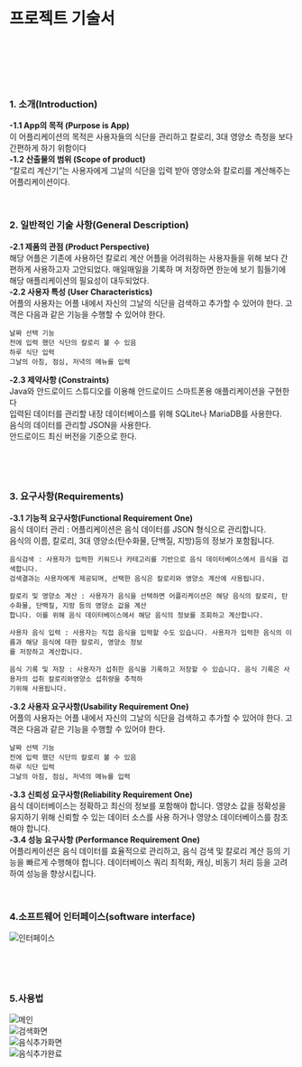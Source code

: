 # 프로젝트 기술서

&nbsp;

&nbsp;

&nbsp;

### 1. 소개(Introduction)
 **-1.1	App의 목적 (Purpose is App)**  
    이 어플리케이션의 목적은 사용자들의 식단을 관리하고 칼로리, 3대 영양소 측정을 보다 간편하게 하기 위함이다  
 **-1.2	산출물의 범위 (Scope of product)**  
    “칼로리 계산기”는 사용자에게 그날의 식단을 입력 받아 영양소와 칼로리를 계산해주는 어플리케이션이다.
&nbsp;

&nbsp;
    
### 2. 일반적인 기술 사항(General Description)
  **-2.1	제품의 관점 (Product Perspective)**  
    해당 어플은 기존에 사용하던 칼로리 계산 어플을 어려워하는 사용자들을 위해 보다 간편하게 사용하고자 고안되었다. 매일매일을 기록하
    며 저장하면 한눈에 보기 힘들기에 해당 애플리케이션의 필요성이 대두되었다.  
  **-2.2	사용자 특성 (User Characteristics)**  
    어플의 사용자는 어플 내에서 자신의 그날의 식단을 검색하고 추가할 수 있어야 한다. 고객은 다음과 같은 기능을 수행할 수 있어야 한다.  
    
    날짜 선택 기능  
    전에 입력 했던 식단의 칼로리 볼 수 있음  
    하루 식단 입력  
    그날의 아침, 점심, 저녁의 메뉴를 입력  

 **-2.3	제약사항 (Constraints)**  
    Java와 안드로이드 스튜디오를 이용해 안드로이드 스마트폰용 애플리케이션을 구현한다  
    입력된 데이터를 관리할 내장 데이터베이스를 위해 SQLite나 MariaDB를 사용한다.  
    음식의 데이터를 관리할 JSON을 사용한다.  
    안드로이드 최신 버전을 기준으로 한다.  

&nbsp;

&nbsp;

### 3. 요구사항(Requirements)
**-3.1	기능적 요구사항(Functional Requirement One)**  
    음식 데이터 관리 : 어플리케이션은 음식 데이터를 JSON 형식으로 관리합니다.  
    음식의 이름, 칼로리, 3대 영양소(탄수화물, 단백질, 지방)등의 정보가 포함됩니다.  
    
    음식검색 : 사용자가 입력한 키워드나 카테고리를 기반으로 음식 데이터베이스에서 음식을 검색합니다.  
    검색결과는 사용자에게 제공되며, 선택한 음식은 칼로리와 영양소 계산에 사용됩니다.  
    
    칼로리 및 영양소 계산 : 사용자가 음식을 선택하면 어플리케이션은 해당 음식의 칼로리, 탄수화물, 단백질, 지방 등의 영양소 값을 계산
    합니다. 이를 위해 음식 데이터베이스에서 해당 음식의 정보를 조회하고 계산합니다.  
    
    사용자 음식 입력 : 사용자는 직접 음식을 입력할 수도 있습니다. 사용자가 입력한 음식의 이름과 해당 음식에 대한 칼로리, 영양소 정보
    를 저장하고 계산합니다.  

    음식 기록 및 저장 : 사용자가 섭취한 음식을 기록하고 저장할 수 있습니다. 음식 기록은 사용자의 섭취 칼로리와영양소 섭취량을 추적하
    기위해 사용됩니다.  
**-3.2	사용자 요구사항(Usability Requirement One)**  
    어플의 사용자는 어플 내에서 자신의 그날의 식단을 검색하고 추가할 수 있어야 한다. 고객은 다음과 같은 기능을 수행할 수 있어야 한다.  
    
    날짜 선택 기능  
    전에 입력 했던 식단의 칼로리 볼 수 있음  
    하루 식단 입력  
    그날의 아침, 점심, 저녁의 메뉴를 입력  


**-3.3	신뢰성 요구사항(Reliability Requirement One)**  
    음식 데이터베이스는 정확하고 최신의 정보를 포함해야 합니다. 영양소 값을 정확성을 유지하기 위해 신뢰할 수 있는 데이터 소스를 사용
    하거나 영양소 데이터베이스를 참조해야 합니다.  
**-3.4	성능 요구사항 (Performance Requirement One)**  
    어플리케이션은 음식 데이터를 효율적으로 관리하고, 음식 검색 및 칼로리 계산 등의 기능을 빠르게 수행해야 합니다. 데이터베이스 쿼리
    최적화, 캐싱, 비동기 처리 등을 고려하여 성능을 향상시킵니다.
&nbsp;

&nbsp;
### 4.소프트웨어 인터페이스(software interface)  
![인터페이스](https://github.com/JangMinseok1211/team5/assets/74437788/b4d637da-967a-4573-ad76-47c7accd36d7)  

&nbsp;

&nbsp;

### 5.사용법
![메인](https://github.com/JangMinseok1211/team5/assets/74437788/1837baff-dcb4-45c3-9201-7c2f9d52c365)  
![검색화면](https://github.com/JangMinseok1211/team5/assets/74437788/617d23d7-c90d-409a-b6a9-322aa80bb2ee)  
![음식추가화면](https://github.com/JangMinseok1211/team5/assets/74437788/cfb9c564-10dc-48ce-bb62-074ab878b904)  
![음식추가완료](https://github.com/JangMinseok1211/team5/assets/74437788/62164b56-8dd5-4b7e-b56f-ad14e8b68427)  



